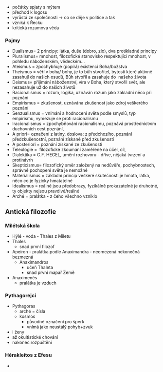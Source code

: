 - počátky spjaty s mýtem
- přechod k logosu
- vyrůstá ze společnosti -> co se děje v politice a tak
- vzniká k Řecku
- kritická rozumová věda
### Pojmy
- Dualismus= 2 principy: látka, duše (dobro, zlo), dva protikladné principy
- Pluralismus= mnohost, filozofické stanovisko respektující mnohost, v pohledu náboženském, vědeckém…
- Ateismus = zpochybňuje (popírá) existenci Boha/božstva
- Theismus = věří v boha/ bohy, je to bůh stvořitel, bytosti které aktivně zasahují do našich osudů, Bůh stvořil a zasahuje do  našeho života
- Deismus= přijímání náboženství, víra v Boha, který stvořil svět, ale nezasahuje už do našich životů
- Racionalismus = rozum, logika, uznáván rozum jako základní něco při poznání
- Empirismus = zkušenost, uznávána zkušenost jako zdroj veškerého poznání
- Senzualismus = vnímání a hodnocení světa podle smyslů, typ empirismu, vymezuje se proti racionalismu
- Iracionalismus = zpochybňování racionalismu, poznává prostřednictvím duchovních cest poznání,
- A priori= označení z latiny, doslova: z předchozího, poznání předzkušenostní, poznání získané před zkušeností
- A posteriori = poznání získané ze zkušenosti
- Teleologie =  filozofické zkoumání zaměřené na účel, cíl,
- Dialektika = G.F. HEGEL, umění rozhovoru - dříve, nějaká tvrzení a protinávrh
- Skepticismus= filozofický směr založený na nedůvěře, pochybnostech, správné pochopení světa je nemožné
- Materialismus = základní princip veškeré skutečnosti je hmota, látka, něco co je fyzicky hmatatelné
- Idealismus = reálné jsou předobrazy, fyzikálně prokazatelné je druhotné, ty objekty nejsou pravdivé/reálné
- Arché = pralátka - z čeho všechno vzniklo

## Antická filozofie

### Mílétská škola
- Hýlé - voda - Thales z Miletu
- Thales
	- snad první filozof
- Apeiron - pralátka podle Anaximandra - neomezená nekonečná bezmezná
	- Anaximandros
		- učeň Thaleta
		- snad první mapař Země
- Anaximenés
	- pralátka je vzduch

### Pythagorejci
- Pythagoras
	- arché = čísla
	- kosmos
		- původně označení pro šperk
		- vnímá jako neustálý pohyb+zvuk
- i ženy
- až okultistické chování
- nakonec rozpuštěni

### Hérakleitos z Efesu
-